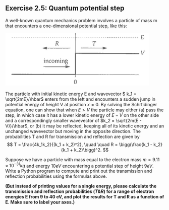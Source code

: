 ## Exercise 2.5: Quantum potential step

A well-known quantum mechanics problem involves a particle of mass m that encounters a one-dimensional potential step, like this:

![alt text](ex2.5.png)

The particle with initial kinetic energy E and wavevector $ k_1 = \sqrt{2mE}/\hbar$ enters from the left and encounters a sudden jump in potential energy of height V at position $x = 0$. By solving the Schrtidinger equation, one can show that when $E > V$ the particle may
either (a) pass the step, in which case it has a lower kinetic energy of $E - V$ on the other side and a correspondingly smaller wavevector of $k_2 = \sqrt{2m(E - V)}/\hbar$, or (b) it may be reflected, keeping all of its kinetic energy and an unchanged wavevector but moving
in the opposite direction. The probabilities T and R for transmission and reflection are given by
$$ T = \frac{4k_1k_2}{(k_1 + k_2)^2}, \quad \quad R = \bigg(\frac{k_1 - k_2}{k_1 + k_2}\bigg)^2. $$

Suppose we have a particle with mass equal to the electron mass $m = 9.11 \times 10^{-31} kg$ and energy $10eV$ encountering a potential step of height $9eV$. Write a Python program to compute and print out the transmission and reflection probabilities using the formulas above.

**(But instead of printing values for a single energy, please calculate the transmission and reflection probabilities $(T \& R)$ for a range of electron energies E from 9 to 40 eV, and plot the results for T and R as a function of E.
Make sure to label your axes.)**
